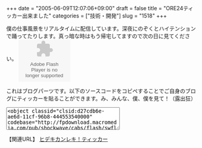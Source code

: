 +++
date = "2005-06-09T12:07:06+09:00"
draft = false
title = "ORE24ティッカー出来ました"
categories = ["技術・開発"]
slug = "1518"
+++

僕の仕事風景をリアルタイムに配信しています。深夜にのぞくとハイテンションで踊ってたりします。真っ暗な時はもう帰宅してますので次の日に見てください。
<object classid="clsid:d27cdb6e-ae6d-11cf-96b8-444553540000" codebase="http://fpdownload.macromedia.com/pub/shockwave/cabs/flash/swflash.cab#version=7,0,0,0" width="137" height="112" id="live_r_blog" align="middle"><param name="allowScriptAccess" value="sameDomain" /><param name="movie" value="http://hbkr.jp/flash/live_r_blog.swf" /><param name="quality" value="high" /><param name="wmode" value="transparent" /><param name="bgcolor" value="#ffffff" /><embed src="http://hbkr.jp/flash/live_r_blog.swf" quality="high"  wmode="transparent" bgcolor="#ffffff" width="137" height="112" name="live_r_blog" align="middle" allowScriptAccess="sameDomain" type="application/x-shockwave-flash" pluginspage="http://www.macromedia.com/go/getflashplayer" /></object>

<!--more-->
これはブログパーツです。以下のソースコードをコピペすることでご自身のブログにティッカーを貼ることができます。み、みんな、僕、僕を見て！（露出狂）
<textarea style="width:300px; height:60px;"><object classid="clsid:d27cdb6e-ae6d-11cf-96b8-444553540000" codebase="http://fpdownload.macromedia.com/pub/shockwave/cabs/flash/swflash.cab#version=7,0,0,0" width="137" height="112" id="live_r_blog" align="middle"><param name="allowScriptAccess" value="sameDomain" /><param name="movie" value="http://hbkr.jp/flash/live_r_blog.swf" /><param name="quality" value="high" /><param name="wmode" value="transparent" /><param name="bgcolor" value="#ffffff" /><embed src="http://hbkr.jp/flash/live_r_blog.swf" quality="high"  wmode="transparent" bgcolor="#ffffff" width="137" height="112" name="live_r_blog" align="middle" allowScriptAccess="sameDomain" type="application/x-shockwave-flash" pluginspage="http://www.macromedia.com/go/getflashplayer" /></object></textarea>
【関連URL】
<a href="http://ieiriblog.jugem.jp/?eid=623">ヒデキカンレキ！ティッカー</a>
<div style="display:none;">cticker</div>
